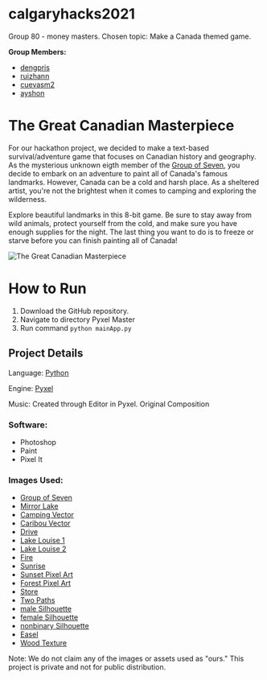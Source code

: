 # calgaryhacks2021
Group 80 - money masters. Chosen topic: Make a Canada themed game.

**Group Members:**
- [dengpris](https://github.com/dengpris)
- [ruizhann](https://github.com/ruizhann)
- [cuevasm2](https://github.com/cuevasm2)
- [ayshon](https://github.com/ayshon)

# The Great Canadian Masterpiece
For our hackathon project, we decided to make a text-based survival/adventure game that focuses on Canadian history and geography. 
As the mysterious unknown eigth member of the [Group of Seven](https://en.wikipedia.org/wiki/Group_of_Seven_(artists)), you decide to embark on an adventure to paint all of Canada's famous landmarks.
However, Canada can be a cold and harsh place. As a sheltered artist, you're not the brightest when it comes to camping and exploring the wilderness.

Explore beautiful landmarks in this 8-bit game. Be sure to stay away from wild animals, protect yourself from the cold, and make sure you have enough supplies for the night.
The last thing you want to do is to freeze or starve before you can finish painting all of Canada!

![The Great Canadian Masterpiece](https://i.imgur.com/Rw6zIQl.png)

# How to Run
1. Download the GitHub repository.
2. Navigate to directory Pyxel Master
3. Run command `python mainApp.py`

## Project Details
Language: [Python](https://www.python.org/) 

Engine: [Pyxel](https://github.com/kitao/pyxel)

Music: Created through Editor in Pyxel. Original Composition

### Software:
- Photoshop
- Paint
- Pixel It

### Images Used:
- [Group of Seven](https://upload.wikimedia.org/wikipedia/commons/d/d8/Group-of-seven-artists.jpg)
- [Mirror Lake](https://www.reddit.com/r/PixelArt/comments/aaeps2/oc_mirror_lake/)
- [Camping Vector](https://www.istockphoto.com/vector/adventure-camping-night-scene-gm827243792-134519191)
- [Caribou Vector](https://www.vecteezy.com/vector-art/138407-green-forest-background-vector)
- [Drive](https://www.youtube.com/watch?app=desktop&v=YiqJn6epqgY&ab_channel=Saabkyle04)
- [Lake Louise 1](https://www.tripsavvy.com/thmb/eNPRdLn3mHQu731s_8NA5Js_jhk=/2121x1193/smart/filters:no_upscale()/LakeLouise_GettyImages-6b1e83ecabbb423c9cc66ea024c0e6bf.jpg)
- [Lake Louise 2](https://www.authentikcanada.com/gb-en/travel-guide/tourist-office-lake-louise)
- [Fire](https://i.ytimg.com/vi/iz7wtTO7roQ/hqdefault.jpg)
- [Sunrise](https://adventuremotorcycletravel.com/listing/trans-canada-adventure-trail-tcat/)
- [Sunset Pixel Art](https://www.pinterest.ca/pin/459719074458952481/)
- [Forest Pixel Art](https://www.pinterest.ca/pin/337699672029795006/)
- [Store](https://www.alamy.com/stock-photo-alabama-al-south-pike-county-troy-pioneer-museum-of-alabama-al-south-12032429.html)
- [Two Paths](https://www.alamy.com/stock-photo/two-paths-fork-forest.html)
- [male Silhouette](http://www.pngmart.com/image/95776)
- [female Silhouette](https://www.russelloliver.co.uk/silhouette/woman-silhouette-photos/)
- [nonbinary Silhouette](http://clipart-library.com/free/standing-man-silhouette.html)
- [Easel](https://www.collinsdictionary.com/images/full/canvas_477755755_1000.jpg)
- [Wood Texture](https://i.imgur.com/kfUmn2y.png)

Note: We do not claim any of the images or assets used as "ours." This project is private and not for public distribution.
